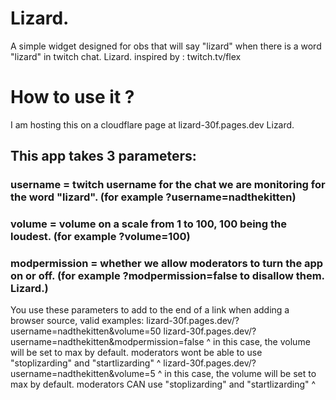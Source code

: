 # Lizard.
A simple widget designed for obs that will say "lizard" when there is a word "lizard" in twitch chat. Lizard.
inspired by : twitch.tv/flex

# How to use it ?
I am hosting this on a cloudflare page at lizard-30f.pages.dev
Lizard.

## This app takes 3 parameters:
### username = twitch username for the chat we are monitoring for the word "lizard". (for example ?username=nadthekitten)
### volume = volume on a scale from 1 to 100, 100 being the loudest. (for example ?volume=100) 
### modpermission = whether we allow moderators to turn the app on or off. (for example ?modpermission=false to disallow them. Lizard.)

You use these parameters to add to the end of a link when adding a browser source, valid examples:
lizard-30f.pages.dev/?username=nadthekitten&volume=50
lizard-30f.pages.dev/?username=nadthekitten&modpermission=false
^ in this case, the volume will be set to max by default. moderators wont be able to use "stoplizarding" and "startlizarding" ^
lizard-30f.pages.dev/?username=nadthekitten&volume=5
^ in this case, the volume will be set to max by default. moderators CAN use "stoplizarding" and "startlizarding" ^
